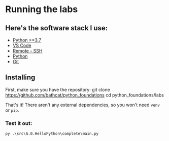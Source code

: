 # Running the labs

## Here's the software stack I use:
* [Python >=3.7](https://www.python.org/downloads/)
* [VS Code](https://code.visualstudio.com/)
* [Remote - SSH](https://marketplace.visualstudio.com/items?itemName=ms-vscode-remote.remote-ssh)
* [Python](https://marketplace.visualstudio.com/items?itemName=ms-python.python)
* [Git](https://git-scm.com/downloads)

## Installing

First, make sure you have the repository:
  git clone https://github.com/bathcat/python_foundations
  cd python_foundations/labs

That's it! There aren't any external dependencies, so you won't need `venv` or `pip`.



### Test it out:
```
py .\src\A.0.HelloPython\complete\main.py
```
